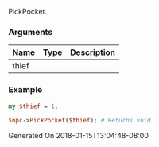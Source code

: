 PickPocket.
### Arguments
**Name**|**Type**|**Description**
:---|:---|:---
thief||

### Example

```perl
my $thief = 1;

$npc->PickPocket($thief); # Returns void
```


Generated On 2018-01-15T13:04:48-08:00
